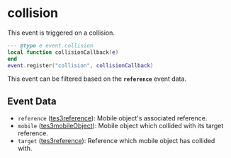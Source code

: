 # collision

This event is triggered on a collision.

```lua
--- @type e event.collision
local function collisionCallback(e)
end
event.register("collision", collisionCallback)
```

This event can be filtered based on the **`reference`** event data.

## Event Data

* `reference` ([tes3reference](../../types/tes3reference)): Mobile object's associated reference.
* `mobile` ([tes3mobileObject](../../types/tes3mobileObject)): Mobile object which collided with its target reference.
* `target` ([tes3reference](../../types/tes3reference)): Reference which mobile object has collided with.

